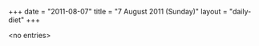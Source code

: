 +++
date = "2011-08-07"
title = "7 August 2011 (Sunday)"
layout = "daily-diet"
+++


\<no entries\>

